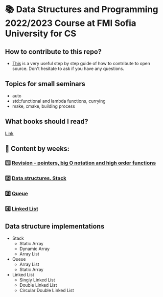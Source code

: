 # :books: Data Structures and Programming 2022/2023 Course at FMI Sofia University for CS

## How to contribute to this repo?
- [This](https://www.dataschool.io/how-to-contribute-on-github/) is a very useful step by step guide of how to contribute to open source. Don't hesitate to ask if you have any questions.

## Topics for small seminars
 - auto
 - std::functional and lambda functions, currying
 - make, cmake, building process

## What books should I read?
[Link](https://github.com/semerdzhiev/Reading-Lists/blob/master/Algorithms.adoc)

## :pushpin: Content by weeks: 
### 1️⃣ [Revision - pointers, big O notation and high order functions](./week1) 
### 2️⃣ [Data structures. Stack](./week2) 
### 3️⃣ [Queue](./week3) 
### 4️⃣ [Linked List](./week4) 

## Data structure implementations
 - Stack
    - Static Array
    - Dynamic Array
    - Array List
 - Queue
    - Array List
    - Static Array
 - Linked List
   - Singly Linked List
   - Double Linked List
   - Circular Double Linked List
